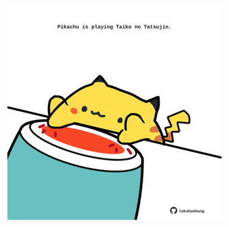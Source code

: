 <!-- built at 14/08/2023, 23:00:54 UTC -->
<p align="center">
  <img width="500" height="500" src="./ReadmeImage.svg">
</p>
